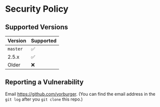 # Security Policy

## Supported Versions

| Version | Supported          |
| ------- | ------------------ |
| `master`| :white_check_mark: |
| 2.5.x   | :white_check_mark: |
| Older   | :x:                |

## Reporting a Vulnerability

Email https://github.com/vorburger. (You can find the email address in the `git log` after you `git clone` this repo.)
